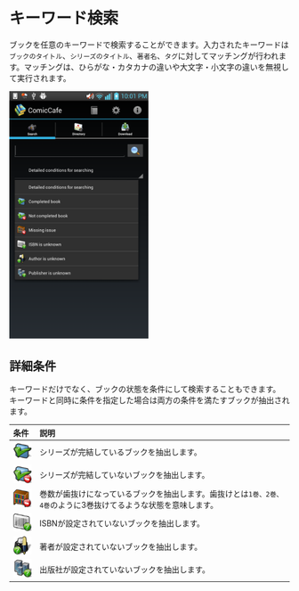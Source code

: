 # キーワード検索
ブックを任意のキーワードで検索することができます。入力されたキーワードは`ブックのタイトル`、`シリーズのタイトル`、`著者名`、`タグ`に対してマッチングが行われます。マッチングは、ひらがな・カタカナの違いや大文字・小文字の違いを無視して実行されます。

<img src='https://raw.githubusercontent.com/burton999dev/ComicCafeHelp/master/images/en/client/KerywordSearch.png' width='250px'/>


## 詳細条件
キーワードだけでなく、ブックの状態を条件にして検索することもできます。  
キーワードと同時に条件を指定した場合は両方の条件を満たすブックが抽出されます。

|条件|説明|
|:-----------|:------------|
![](https://raw.githubusercontent.com/burton999dev/ComicCafeHelp/master/images/client/search_condition/search_condition_completed.png)|シリーズが完結しているブックを抽出します。
![](https://raw.githubusercontent.com/burton999dev/ComicCafeHelp/master/images/client/search_condition/search_condition_uncompleted.png)|シリーズが完結していないブックを抽出します。
![](https://raw.githubusercontent.com/burton999dev/ComicCafeHelp/master/images/client/search_condition/search_condition_missing_issue.png)|巻数が歯抜けになっているブックを抽出します。歯抜けとは`1巻、2巻、4巻`のように3巻抜けてるような状態を意味します。
![](https://raw.githubusercontent.com/burton999dev/ComicCafeHelp/master/images/client/search_condition/search_condition_unknown_isbn.png)|ISBNが設定されていないブックを抽出します。
![](https://raw.githubusercontent.com/burton999dev/ComicCafeHelp/master/images/client/search_condition/search_condition_unknown_author.png)|著者が設定されていないブックを抽出します。
![](https://raw.githubusercontent.com/burton999dev/ComicCafeHelp/master/images/client/search_condition/search_condition_unknown_publisher.png)|出版社が設定されていないブックを抽出します。

